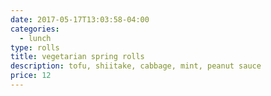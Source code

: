 ```yaml
---
date: 2017-05-17T13:03:58-04:00
categories:
  - lunch
type: rolls
title: vegetarian spring rolls
description: tofu, shiitake, cabbage, mint, peanut sauce
price: 12
---
```


